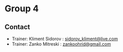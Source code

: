 # Group 4

## Contact
- Trainer: Kliment Sidorov : sidorov_kliment@live.com
- Trainer: Zanko Mitreski : zankoohrid@gmail.com

